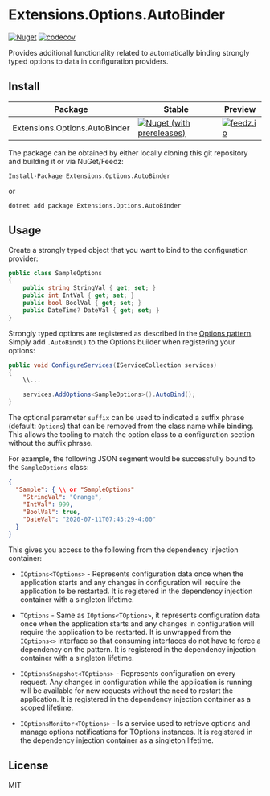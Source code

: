 # Extensions.Options.AutoBinder

[![Nuget](https://img.shields.io/nuget/dt/Extensions.Options.AutoBinder?color=blue)](https://www.nuget.org/packages/Extensions.Options.AutoBinder)
[![codecov](https://codecov.io/gh/gowon/Extensions.Options.AutoBinder/branch/main/graph/badge.svg?token=KHH2IJHLBD)](https://codecov.io/gh/gowon/Extensions.Options.AutoBinder)

Provides additional functionality related to automatically binding strongly typed options to data in configuration providers.

## Install

|Package|Stable|Preview|
|-|-|-|
|Extensions.Options.AutoBinder|[![Nuget (with prereleases)](https://img.shields.io/nuget/v/Extensions.Options.AutoBinder?color=blue)](https://www.nuget.org/packages/Extensions.Options.AutoBinder)|[![feedz.io](https://img.shields.io/badge/endpoint.svg?url=https%3A%2F%2Ff.feedz.io%2Fgowon%2Fpre-release%2Fshield%2FExtensions.Options.AutoBinder%2Flatest)](https://f.feedz.io/gowon/pre-release/packages/Extensions.Options.AutoBinder/latest/download)|

The package can be obtained by either locally cloning this git repository and building it or via NuGet/Feedz:

```shell
Install-Package Extensions.Options.AutoBinder
```

or

```shell
dotnet add package Extensions.Options.AutoBinder
```

## Usage

Create a strongly typed object that you want to bind to the configuration provider:

```csharp
public class SampleOptions
{
    public string StringVal { get; set; }
    public int IntVal { get; set; }
    public bool BoolVal { get; set; }
    public DateTime? DateVal { get; set; }
}
```

Strongly typed options are registered as described in the [Options pattern](https://docs.microsoft.com/en-us/aspnet/core/fundamentals/configuration/options). Simply add `.AutoBind()` to the Options builder when registering your options:

```csharp
public void ConfigureServices(IServiceCollection services)
{
    \\...

    services.AddOptions<SampleOptions>().AutoBind();
}
```

The optional parameter `suffix` can be used to indicated a suffix phrase (default: `Options`) that can be removed from the class name while binding. This allows the tooling to match the option class to a configuration section without the suffix phrase.

For example, the following JSON segment would be successfully bound to the `SampleOptions` class:

```json
{
  "Sample": { \\ or "SampleOptions"
    "StringVal": "Orange",
    "IntVal": 999,
    "BoolVal": true,
    "DateVal": "2020-07-11T07:43:29-4:00"
  }
}
```

This gives you access to the following from the dependency injection container:

- `IOptions<TOptions>` - Represents configuration data once when the application starts and any changes in configuration will require the application to be restarted. It is registered in the dependency injection container with a singleton lifetime.

- `TOptions` - Same as `IOptions<TOptions>`, it represents configuration data once when the application starts and any changes in configuration will require the application to be restarted. It is unwrapped from the `IOptions<>` interface so that consuming interfaces do not have to force a dependency on the pattern. It is registered in the dependency injection container with a singleton lifetime.

- `IOptionsSnapshot<TOptions>` - Represents configuration on every request. Any changes in configuration while the application is running will be available for new requests without the need to restart the application. It is registered in the dependency injection container as a scoped lifetime.

- `IOptionsMonitor<TOptions>` - Is a service used to retrieve options and manage options notifications for TOptions instances. It is registered in the dependency injection container as a singleton lifetime.

## License

MIT

